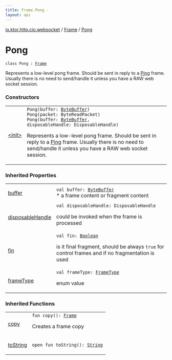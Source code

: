 ```yaml
---
title: Frame.Pong - 
layout: api
---
```


<div class='api-docs-breadcrumbs'><a href="../../index.html">io.ktor.http.cio.websocket</a> / <a href="../index.html">Frame</a> / <a href="./index.html">Pong</a></div>

# Pong

<div class="signature"><code><span class="keyword">class </span><span class="identifier">Pong</span>&nbsp;<span class="symbol">:</span>&nbsp;<a href="../index.html"><span class="identifier">Frame</span></a></code></div>

Represents a low-level pong frame. Should be sent in reply to a <a href="../-ping/index.html">Ping</a> frame.
Usually there is no need to send/handle it unless you have a RAW web socket session.

### Constructors

<table class="api-docs-table">
<tbody>
<tr>
<td markdown="1">

<a href="-init-.html">&lt;init&gt;</a>


</td>
<td markdown="1">
<div class="signature"><code><span class="identifier">Pong</span><span class="symbol">(</span><span class="parameterName" id="io.ktor.http.cio.websocket.Frame.Pong$<init>(java.nio.ByteBuffer)/buffer">buffer</span><span class="symbol">:</span>&nbsp;<a href="http://docs.oracle.com/javase/6/docs/api/java/nio/ByteBuffer.html"><span class="identifier">ByteBuffer</span></a><span class="symbol">)</span></code></div>

<div class="signature"><code><span class="identifier">Pong</span><span class="symbol">(</span><span class="parameterName" id="io.ktor.http.cio.websocket.Frame.Pong$<init>(kotlinx.io.core.ByteReadPacket)/packet">packet</span><span class="symbol">:</span>&nbsp;<span class="identifier">ByteReadPacket</span><span class="symbol">)</span></code></div>
<div class="signature"><code><span class="identifier">Pong</span><span class="symbol">(</span><span class="parameterName" id="io.ktor.http.cio.websocket.Frame.Pong$<init>(java.nio.ByteBuffer, kotlinx.coroutines.DisposableHandle)/buffer">buffer</span><span class="symbol">:</span>&nbsp;<a href="http://docs.oracle.com/javase/6/docs/api/java/nio/ByteBuffer.html"><span class="identifier">ByteBuffer</span></a><span class="symbol">, </span><span class="parameterName" id="io.ktor.http.cio.websocket.Frame.Pong$<init>(java.nio.ByteBuffer, kotlinx.coroutines.DisposableHandle)/disposableHandle">disposableHandle</span><span class="symbol">:</span>&nbsp;<span class="identifier">DisposableHandle</span><span class="symbol">)</span></code></div>

Represents a low-level pong frame. Should be sent in reply to a <a href="../-ping/index.html">Ping</a> frame.
Usually there is no need to send/handle it unless you have a RAW web socket session.


</td>
</tr>
</tbody>
</table>

### Inherited Properties

<table class="api-docs-table">
<tbody>
<tr>
<td markdown="1">

<a href="../buffer.html">buffer</a>


</td>
<td markdown="1">
<div class="signature"><code><span class="keyword">val </span><span class="identifier">buffer</span><span class="symbol">: </span><a href="http://docs.oracle.com/javase/6/docs/api/java/nio/ByteBuffer.html"><span class="identifier">ByteBuffer</span></a></code></div>
* a frame content or fragment content

</td>
</tr>
<tr>
<td markdown="1">

<a href="../disposable-handle.html">disposableHandle</a>


</td>
<td markdown="1">
<div class="signature"><code><span class="keyword">val </span><span class="identifier">disposableHandle</span><span class="symbol">: </span><span class="identifier">DisposableHandle</span></code></div>

could be invoked when the frame is processed


</td>
</tr>
<tr>
<td markdown="1">

<a href="../fin.html">fin</a>


</td>
<td markdown="1">
<div class="signature"><code><span class="keyword">val </span><span class="identifier">fin</span><span class="symbol">: </span><a href="https://kotlinlang.org/api/latest/jvm/stdlib/kotlin/-boolean/index.html"><span class="identifier">Boolean</span></a></code></div>

is it final fragment, should be always <code>true</code> for control frames and if no fragmentation is used


</td>
</tr>
<tr>
<td markdown="1">

<a href="../frame-type.html">frameType</a>


</td>
<td markdown="1">
<div class="signature"><code><span class="keyword">val </span><span class="identifier">frameType</span><span class="symbol">: </span><a href="../../-frame-type/index.html"><span class="identifier">FrameType</span></a></code></div>

enum value


</td>
</tr>
</tbody>
</table>

### Inherited Functions

<table class="api-docs-table">
<tbody>
<tr>
<td markdown="1">

<a href="../copy.html">copy</a>


</td>
<td markdown="1">
<div class="signature"><code><span class="keyword">fun </span><span class="identifier">copy</span><span class="symbol">(</span><span class="symbol">)</span><span class="symbol">: </span><a href="../index.html"><span class="identifier">Frame</span></a></code></div>

Creates a frame copy


</td>
</tr>
<tr>
<td markdown="1">

<a href="../to-string.html">toString</a>


</td>
<td markdown="1">
<div class="signature"><code><span class="keyword">open</span> <span class="keyword">fun </span><span class="identifier">toString</span><span class="symbol">(</span><span class="symbol">)</span><span class="symbol">: </span><a href="https://kotlinlang.org/api/latest/jvm/stdlib/kotlin/-string/index.html"><span class="identifier">String</span></a></code></div>

</td>
</tr>
</tbody>
</table>
